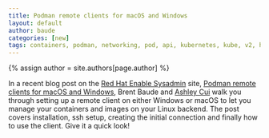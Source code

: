 ```yaml
---
title: Podman remote clients for macOS and Windows 
layout: default
author: baude
categories: [new]
tags: containers, podman, networking, pod, api, kubernetes, kube, v2, hpc, windows, mac
---
```

{% assign author = site.authors[page.author] %}

In a recent blog post on the [Red Hat Enable Sysadmin](https://www.redhat.com/sysadmin/) site, [Podman remote clients for macOS and Windows](https://www.redhat.com/sysadmin/podman-clients-macos-windows), Brent Baude and [Ashley Cui](https://twitter.com/cuicodes) walk you through setting up a remote client on either Windows or macOS to let you manage your containers and images on your Linux backend.  The post covers installation, ssh setup, creating the initial connection and finally how to use the client.  Give it a quick look!
